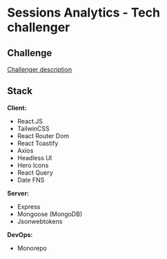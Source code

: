 # Sessions Analytics - Tech challenger


## Challenge
[Challenger description](docs/description.md)

 
## Stack

**Client:**
* React.JS
* TailwinCSS
* React Router Dom
* React Toastify
* Axios
* Headless UI
* Hero Icons
* React Query
* Date FNS

**Server:** 
* Express
* Mongoose (MongoDB)
* Jsonwebtokens

**DevOps:** 
* Monorepo

